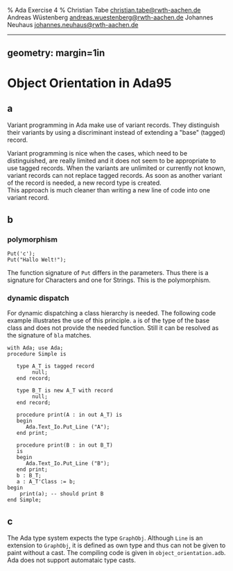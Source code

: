 % Ada Exercise 4
% Christian Tabe <christian.tabe@rwth-aachen.de>
  Andreas Wüstenberg <andreas.wuestenberg@rwth-aachen.de>
  Johannes Neuhaus <johannes.neuhaus@rwth-aachen.de>


---
geometry: margin=1in
---

# Object Orientation in Ada95

## a
Variant programming in Ada make use of variant records. They distinguish their
variants by using a discriminant instead of extending a "base" (tagged) record.  

Variant programming is nice when the cases, which need to be distinguished,
are really limited and it does not seem to be appropriate to use tagged records.
When the variants are unlimited or currently not known, variant records can
not replace tagged records. As soon as another variant of the record is needed,
a new record type is created.  
This approach is much cleaner than writing a new line of code into one
variant record.

## b

### polymorphism
```
Put('c');
Put("Hallo Welt!");
```
The function signature of `Put` differs in the parameters. Thus there is a
signature for Characters and one for Strings. This is the polymorphism.

### dynamic dispatch
For dynamic dispatching a class hierarchy is needed. The following
code example illustrates the use of this principle. `a` is of the type of the
base class and does not provide the needed function. Still it can be resolved
as the signature of `bla` matches.
```Ada95
with Ada; use Ada;
procedure Simple is

   type A_T is tagged record
        null;
   end record;

   type B_T is new A_T with record
        null;
   end record;

   procedure print(A : in out A_T) is
   begin
      Ada.Text_Io.Put_Line ("A");
   end print;

   procedure print(B : in out B_T)
   is
   begin
      Ada.Text_Io.Put_Line ("B");
   end print;
   b : B_T;
   a : A_T'Class := b;
begin
    print(a); -- should print B
end Simple;
```

## c
The Ada type system expects the type `GraphObj`. Although
`Line` is an extension to `GraphObj`, it is defined as own type and thus
can not be given to paint without a cast. The compiling code is given
in `object_orientation.adb`. Ada does not support automataic type casts.
